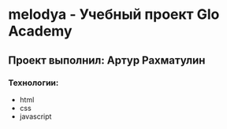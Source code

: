 # melodya - Учебный проект Glo Academy
##  Проект выполнил: Артур Рахматулин
###   Технологии:
- html
- css
- javascript
